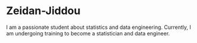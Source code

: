 # Zeidan-Jiddou
I am a passionate student about statistics and data engineering. Currently, I am undergoing training to become a statistician and data engineer.
